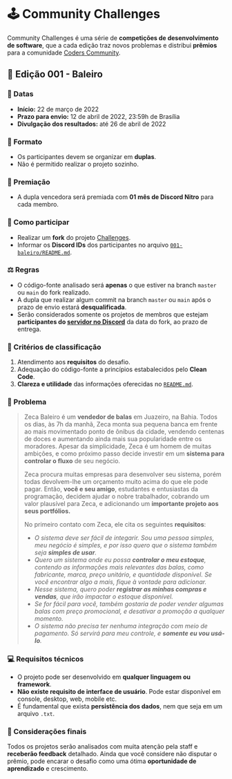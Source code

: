 # 🕹 Community Challenges
Community Challenges é uma série de **competições de desenvolvimento de software**, que a cada edição traz novos problemas e distribui **prêmios** para a comunidade [Coders Community](https://discord.gg/eDPbVBtFFA).

## 🍭 Edição 001 - Baleiro

### 📅 Datas
- **Início:** 22 de março de 2022
- **Prazo para envio:** 12 de abril de 2022, 23:59h de Brasília
- **Divulgação dos resultados:** até 26 de abril de 2022

### 🤝 Formato
- Os participantes devem se organizar em **duplas**.
- Não é permitido realizar o projeto sozinho.

### 🥇 Premiação
- A dupla vencedora será premiada com **01 mês de Discord Nitro** para cada membro.

### 📝 Como participar
- Realizar um **fork** do projeto [Challenges](https://github.com/Coders-Community-BR/challenges).
- Informar os **Discord IDs** dos participantes no arquivo [`001-baleiro/README.md`](/001-baleiro/README.md).

### ⚖ Regras
- O código-fonte analisado será **apenas** o que estiver na branch `master` ou `main` do fork realizado.
- A dupla que realizar algum commit na branch `master` ou `main` após o prazo de envio estará **desqualificada**.
- Serão considerados somente os projetos de membros que estejam **participantes do [servidor no Discord](https://discord.gg/eDPbVBtFFA)** da data do fork, ao prazo de entrega.

### 🧐 Critérios de classificação
1. Atendimento aos **requisitos** do desafio.
2. Adequação do código-fonte a princípios estabalecidos pelo **Clean Code**.
3. **Clareza e utilidade** das informações oferecidas no [`README.md`](/001-baleiro/README.md).

### 📜 Problema
> Zeca Baleiro é um **vendedor de balas** em Juazeiro, na Bahia. Todos os dias, às 7h da manhã, Zeca monta sua pequena banca em frente ao mais movimentado ponto de ônibus da cidade, vendendo centenas de doces e aumentando ainda mais sua popularidade entre os moradores. Apesar da simplicidade, Zeca é um homem de muitas ambições, e como próximo passo decide investir em um **sistema para controlar o fluxo** de seu negócio.
>
> Zeca procura muitas empresas para desenvolver seu sistema, porém todas devolvem-lhe um orçamento muito acima do que ele pode pagar. Então, **você e seu amigo**, estudantes e entusiastas da programação, decidem ajudar o nobre trabalhador, cobrando um valor plausível para Zeca, e adicionando um **importante projeto aos seus portfólios.**
>
> No primeiro contato com Zeca, ele cita os seguintes **requisitos**:
> - *O sistema deve ser fácil de integarir. Sou uma pessoa simples, meu negócio é simples, e por isso quero que o sistema também seja **simples de usar**.*
> - *Quero um sistema onde eu possa **controlar o meu estoque**, contendo as informações mais relevantes das balas, como fabricante, marca, preço unitário, e quantidade disponível. Se você encontrar algo a mais, fique à vontade para adicionar.*
> - *Nesse sistema, quero poder **registrar as minhas compras e vendas**, que irão impactar o estoque disponível.*
> - *Se for fácil para você, também gostaria de poder vender algumas balas com preço promocional, e desativar a promoção a qualquer momento.*
> - *O sistema não precisa ter nenhuma integração com meio de pagamento. Só servirá para meu controle, e **somente eu vou usá-lo**.*

### 💻 Requisitos técnicos
- O projeto pode ser desenvolvido em **qualquer linguagem ou framework**.
- **Não existe requisito de interface de usuário**. Pode estar disponível em console, desktop, web, mobile etc.
- É fundamental que exista **persistência dos dados**, nem que seja em um arquivo `.txt`.

### 📢 Considerações finais
Todos os projetos serão analisados com muita atenção pela staff e **receberão feedback** detalhado. Ainda que você considere não disputar o prêmio, pode encarar o desafio como uma ótima **oportunidade de aprendizado** e crescimento.
